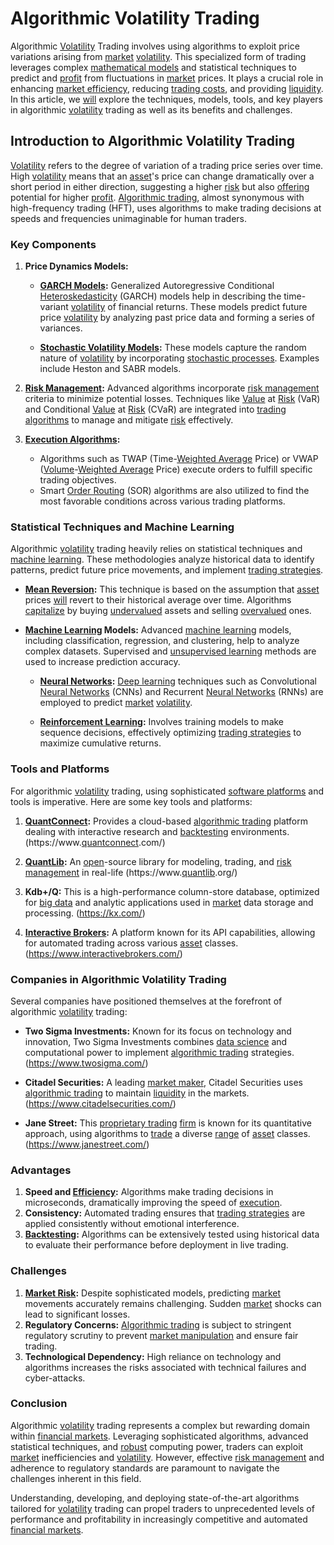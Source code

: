 # Algorithmic Volatility Trading

Algorithmic [Volatility](../v/volatility.md) Trading involves using algorithms to exploit price variations arising from [market](../m/market.md) [volatility](../v/volatility.md). This specialized form of trading leverages complex [mathematical models](../m/mathematical_models_in_trading.md) and statistical techniques to predict and [profit](../p/profit.md) from fluctuations in [market](../m/market.md) prices. It plays a crucial role in enhancing [market efficiency](../m/market_efficiency.md), reducing [trading costs](../t/trading_costs.md), and providing [liquidity](../l/liquidity.md). In this article, we [will](../w/will.md) explore the techniques, models, tools, and key players in algorithmic [volatility](../v/volatility.md) trading as well as its benefits and challenges.

## Introduction to Algorithmic Volatility Trading

[Volatility](../v/volatility.md) refers to the degree of variation of a trading price series over time. High [volatility](../v/volatility.md) means that an [asset](../a/asset.md)'s price can change dramatically over a short period in either direction, suggesting a higher [risk](../r/risk.md) but also [offering](../o/offering.md) potential for higher [profit](../p/profit.md). [Algorithmic trading](../a/algorithmic_trading.md), almost synonymous with high-frequency trading (HFT), uses algorithms to make trading decisions at speeds and frequencies unimaginable for human traders.

### Key Components

1. **Price Dynamics Models:**
    - **[GARCH Models](../g/garch_models.md):**
        Generalized Autoregressive Conditional [Heteroskedasticity](../h/heteroskedasticity.md) (GARCH) models help in describing the time-variant [volatility](../v/volatility.md) of financial returns. These models predict future price [volatility](../v/volatility.md) by analyzing past price data and forming a series of variances.

    - **[Stochastic Volatility Models](../s/stochastic_volatility_models.md):**
        These models capture the random nature of [volatility](../v/volatility.md) by incorporating [stochastic processes](../s/stochastic_processes.md). Examples include Heston and SABR models.

2. **[Risk Management](../r/risk_management.md):**
    Advanced algorithms incorporate [risk management](../r/risk_management.md) criteria to minimize potential losses. Techniques like [Value](../v/value.md) at [Risk](../r/risk.md) (VaR) and Conditional [Value](../v/value.md) at [Risk](../r/risk.md) (CVaR) are integrated into [trading algorithms](../t/trading_algorithms.md) to manage and mitigate [risk](../r/risk.md) effectively.

3. **[Execution Algorithms](../e/execution_algorithms.md):**
    - Algorithms such as TWAP (Time-[Weighted Average](../w/weighted_average.md) Price) or VWAP ([Volume](../v/volume.md)-[Weighted Average](../w/weighted_average.md) Price) execute orders to fulfill specific trading objectives.
    - Smart [Order Routing](../o/order_routing.md) (SOR) algorithms are also utilized to find the most favorable conditions across various trading platforms.

### Statistical Techniques and Machine Learning

Algorithmic [volatility](../v/volatility.md) trading heavily relies on statistical techniques and [machine learning](../m/machine_learning.md). These methodologies analyze historical data to identify patterns, predict future price movements, and implement [trading strategies](../t/trading_strategies.md).

- **[Mean Reversion](../m/mean_reversion.md):**
    This technique is based on the assumption that [asset](../a/asset.md) prices [will](../w/will.md) revert to their historical average over time. Algorithms [capitalize](../c/capitalize.md) by buying [undervalued](../u/undervalued.md) assets and selling [overvalued](../o/overvalued.md) ones.

- **[Machine Learning](../m/machine_learning.md) Models:**
    Advanced [machine learning](../m/machine_learning.md) models, including classification, regression, and clustering, help to analyze complex datasets. Supervised and [unsupervised learning](../u/unsupervised_learning.md) methods are used to increase prediction accuracy.

    - **[Neural Networks](../n/neural_networks_in_trading.md):**
        [Deep learning](../d/deep_learning.md) techniques such as Convolutional [Neural Networks](../n/neural_networks_in_trading.md) (CNNs) and Recurrent [Neural Networks](../n/neural_networks_in_trading.md) (RNNs) are employed to predict [market](../m/market.md) [volatility](../v/volatility.md).

    - **[Reinforcement Learning](../r/reinforcement_learning.md):**
        Involves training models to make sequence decisions, effectively optimizing [trading strategies](../t/trading_strategies.md) to maximize cumulative returns.

### Tools and Platforms

For algorithmic [volatility](../v/volatility.md) trading, using sophisticated [software platforms](../s/software_platforms_for_trading.md) and tools is imperative. Here are some key tools and platforms:

1. **[QuantConnect](../q/quantconnect.md):**
    Provides a cloud-based [algorithmic trading](../a/algorithmic_trading.md) platform dealing with interactive research and [backtesting](../b/backtesting.md) environments. (https://www.[quantconnect](../q/quantconnect.md).com/)

2. **[QuantLib](../q/quantlib.md):**
    An [open](../o/open.md)-source library for modeling, trading, and [risk management](../r/risk_management.md) in real-life (https://www.[quantlib](../q/quantlib.md).org/)

3. **Kdb+/Q:**
    This is a high-performance column-store database, optimized for [big data](../b/big_data_in_trading.md) and analytic applications used in [market](../m/market.md) data storage and processing. (https://kx.com/)

4. **[Interactive Brokers](../i/interactive_brokers.md):**
    A platform known for its API capabilities, allowing for automated trading across various [asset](../a/asset.md) classes. (https://www.interactivebrokers.com/)

### Companies in Algorithmic Volatility Trading

Several companies have positioned themselves at the forefront of algorithmic [volatility](../v/volatility.md) trading:

- **Two Sigma Investments:**
    Known for its focus on technology and innovation, Two Sigma Investments combines [data science](../d/data_science_in_trading.md) and computational power to implement [algorithmic trading](../a/algorithmic_trading.md) strategies. (https://www.twosigma.com/)

- **Citadel Securities:**
    A leading [market maker](../m/market_maker.md), Citadel Securities uses [algorithmic trading](../a/algorithmic_trading.md) to maintain [liquidity](../l/liquidity.md) in the markets. (https://www.citadelsecurities.com/)

- **Jane Street:**
    This [proprietary trading](../p/proprietary_trading.md) [firm](../f/firm.md) is known for its quantitative approach, using algorithms to [trade](../t/trade.md) a diverse [range](../r/range.md) of [asset](../a/asset.md) classes. (https://www.janestreet.com/)

### Advantages

1. **Speed and [Efficiency](../e/efficiency.md):**
    Algorithms make trading decisions in microseconds, dramatically improving the speed of [execution](../e/execution.md).
2. **Consistency:**
    Automated trading ensures that [trading strategies](../t/trading_strategies.md) are applied consistently without emotional interference.
3. **[Backtesting](../b/backtesting.md):**
    Algorithms can be extensively tested using historical data to evaluate their performance before deployment in live trading.

### Challenges

1. **[Market Risk](../m/market_risk.md):**
    Despite sophisticated models, predicting [market](../m/market.md) movements accurately remains challenging. Sudden [market](../m/market.md) shocks can lead to significant losses.
2. **Regulatory Concerns:**
    [Algorithmic trading](../a/algorithmic_trading.md) is subject to stringent regulatory scrutiny to prevent [market manipulation](../m/market_manipulation.md) and ensure fair trading.
3. **Technological Dependency:**
    High reliance on technology and algorithms increases the risks associated with technical failures and cyber-attacks.

### Conclusion

Algorithmic [volatility](../v/volatility.md) trading represents a complex but rewarding domain within [financial markets](../f/financial_market.md). Leveraging sophisticated algorithms, advanced statistical techniques, and [robust](../r/robust.md) computing power, traders can exploit [market](../m/market.md) inefficiencies and [volatility](../v/volatility.md). However, effective [risk management](../r/risk_management.md) and adherence to regulatory standards are paramount to navigate the challenges inherent in this field.

Understanding, developing, and deploying state-of-the-art algorithms tailored for [volatility](../v/volatility.md) trading can propel traders to unprecedented levels of performance and profitability in increasingly competitive and automated [financial markets](../f/financial_market.md).